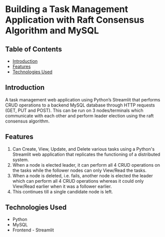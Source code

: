 # Building a Task Management Application with Raft Consensus Algorithm and MySQL

## Table of Contents

- [Introduction](#introduction)
- [Features](#features)
- [Technologies Used](#technologies-used)

## Introduction
A task management web application using Python’s Streamlit that performs CRUD operations to a backend MySQL database through HTTP requests (GET, PUT and
POST). This can be run on 3 nodes/terminals which communicate with each other and perform leader
election using the raft consensus algorithm.

## Features

1. Can Create, View, Update, and Delete various tasks using a Python's Streamlit web application that replicates the functioning of a distributed system.
2. When a node is elected leader, it can perform all 4 CRUD operations on the tasks while the follower nodes can only View/Read the tasks.
3. When a node is deleted, i.e. fails, another node is elected the leader which can perform all 4 CRUD operations whereas it could only View/Read earlier when it was a follower earlier.
4. This continues till a single candidate node is left. 

## Technologies Used
- Python
- MySQL
- Frontend - Streamlit
